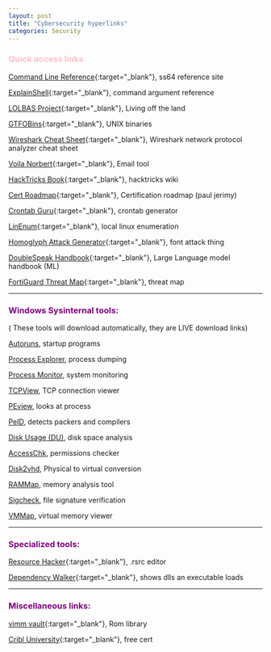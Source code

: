 ```yaml
---
layout: post
title: "Cybersecurity hyperlinks"
categories: Security
---
```



### <span style="color: pink; font-weight: bold;">Quick access links</span>

[Command Line Reference](https://ss64.com/){:target="_blank"}, ss64 reference site

[ExplainShell](https://explainshell.com/){:target="_blank"}, command argument reference 

[LOLBAS Project](https://lolbas-project.github.io/){:target="_blank"}, Living off the land

[GTFOBins](https://gtfobins.github.io/){:target="_blank"}, UNIX binaries

[Wireshark Cheat Sheet](https://cdn.comparitech.com/wp-content/uploads/2019/06/Wireshark-Cheat-Sheet-1.jpg){:target="_blank"}, Wireshark network protocol analyzer cheat sheet

[Voila Norbert](https://www.voilanorbert.com/){:target="_blank"}, Email tool

[HackTricks Book](https://book.hacktricks.xyz/welcome/readme){:target="_blank"}, hacktricks wiki

[Cert Roadmap](https://pauljerimy.com/security-certification-roadmap/){:target="_blank"}, Certification roadmap (paul jerimy)

[Crontab Guru](https://crontab.guru/){:target="_blank"}, crontab generator

[LinEnum](https://github.com/rebootuser/LinEnum){:target="_blank"}, local linux enumeration

[Homoglyph Attack Generator](https://www.irongeek.com/homoglyph-attack-generator.php){:target="_blank"}, font attack thing

[DoubleSpeak Handbook](https://doublespeak.chat/#/handbook#what-are-llms){:target="_blank"}, Large Language model handbook (ML)

[FortiGuard Threat Map](https://threatmap.fortiguard.com/){:target="_blank"}, threat map

______________________________________________________________________________________________________


### <span style="color: purple; font-weight: bold;">Windows Sysinternal tools:</span>

( These tools will download automatically, they are LIVE download links)

[Autoruns], startup programs

[Process Explorer], process dumping

[Process Monitor], system monitoring

[TCPView], TCP connection viewer

[PEview], looks at process

[PeID], detects packers and compilers 

[Disk Usage (DU)], disk space analysis

[AccessChk], permissions checker

[Disk2vhd], Physical to virtual conversion

[RAMMap], memory analysis tool

[Sigcheck], file signature verification

[VMMap], virtual memory viewer


______________________________________________________________________________________________________

###  <span style="color: purple; font-weight: bold;">Specialized tools:</span>

[Resource Hacker](http://angusj.com/resourcehacker/){:target="_blank"}, .rsrc editor

[Dependency Walker](https://dependencywalker.com/){:target="_blank"}, shows dlls an executable loads

______________________________________________________________________________________________________

###  <span style="color: purple; font-weight: bold;">Miscellaneous links:</span>

[vimm vault](https://vimm.net/vault/){:target="_blank"}, Rom library 

[Cribl University](https://cribl.io/university/){:target="_blank"}, free cert






[Command Line Reference]: https://ss64.com/

[ExplainShell]: https://explainshell.com/

[LOLBAS Project]: https://lolbas-project.github.io/

[GTFOBins]: https://gtfobins.github.io/

[Cert Roadmap]: https://pauljerimy.com/security-certification-roadmap/

[Wireshark Cheat Sheet]: https://cdn.comparitech.com/wp-content/uploads/2019/06/Wireshark-Cheat-Sheet-1.jpg

[Voila Norbert]: https://www.voilanorbert.com/

[DoubleSpeak Handbook]: https://doublespeak.chat/#/handbook#what-are-llms

[Cert Roadmap]: https://pauljerimy.com/security-certification-roadmap/

[Crontab Guru]: https://crontab.guru/

[LinEnum]: https://github.com/rebootuser/LinEnum

[Homoglyph Attack Generator]: https://www.irongeek.com/homoglyph-attack-generator.php

[HackTricks Book]: https://book.hacktricks.xyz/welcome/readme

[FortiGuard Threat Map]: https://threatmap.fortiguard.com/




[Dependency Walker]: https://dependencywalker.com/

[Resource Hacker]: http://angusj.com/resourcehacker/






[process forking]: https://github.com/D4stiny/ForkPlayground

[image stenography]: https://github.com/zed-0xff/zsteg

[FLARE]: https://github.com/mandiant/flare-vm

[FLARE FLOSS]: https://github.com/mandiant/flare-floss

[Metadata]: https://github.com/ElevenPaths/FOCA

[SIMMRlatuin]: https://github.com/JoelGMSec/PSRansom

[Volatility]: https://github.com/volatilityfoundation/volatility




[Autoruns]: https://live.sysinternals.com/tools/Autoruns.exe 

[Process Explorer]: https://live.sysinternals.com/tools/procexp.exe

[Process Monitor]: https://live.sysinternals.com/tools/procexp.exe

[TCPView]: https://live.sysinternals.com/tools/procexp.exe
    
[Disk Usage (DU)]: https://live.sysinternals.com/tools/procexp.exe

[AccessChk]: https://live.sysinternals.com/tools/procexp.exe

[Disk2vhd]: https://live.sysinternals.com/tools/Disk2vhd.exe

[RAMMap]: https://live.sysinternals.com/tools/Rammap.exe

[Sigcheck]: https://live.sysinternals.com/tools/Sigcheck.exe

[VMMap]: https://live.sysinternals.com/tools/Vmmap.exe

[PEview]:http://wjradburn.com/software/

[PEid]: https://www.aldeid.com/wiki/PEiD





[Cribl University]: https://cribl.io/university/

[vimm vault]: https://vimm.net/?p=vault